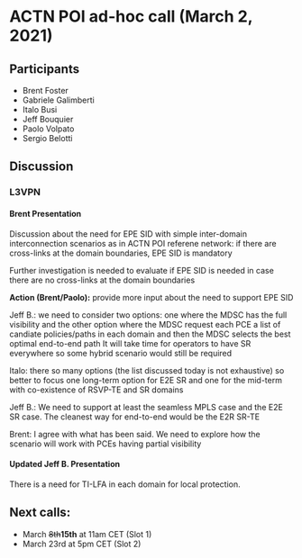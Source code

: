 # ACTN POI ad-hoc call (March 2, 2021)

## Participants
- Brent Foster
- Gabriele Galimberti
- Italo Busi
- Jeff Bouquier
- Paolo Volpato
- Sergio Belotti

## Discussion

### L3VPN

#### Brent Presentation

Discussion about the need for EPE SID with simple inter-domain interconnection scenarios as in ACTN POI referene network: if there are cross-links at the domain boundaries, EPE SID is mandatory

Further investigation is needed to evaluate if EPE SID is needed in case there are no cross-links at the domain boundaries

__Action (Brent/Paolo):__ provide more input about the need to support EPE SID

Jeff B.: we need to consider two options: one where the MDSC has the full visibility and the other option where the MDSC request each PCE a list of candiate policies/paths in each domain and then the MDSC selects the best optimal end-to-end path
It will take time for operators to have SR everywhere so some hybrid scenario would still be required

Italo: there so many options (the list discussed today is not exhaustive) so better to focus one long-term option for E2E SR and one for the mid-term with co-existence of RSVP-TE and SR domains

Jeff B.: We need to support at least the seamless MPLS case and the E2E SR case. The cleanest way for end-to-end would be the E2R SR-TE

Brent: I agree with what has been said. We need to explore how the scenario will work with PCEs having partial visibility

#### Updated Jeff B. Presentation

There is a need for TI-LFA in each domain for local protection.

## Next calls:
- March ~~8th~~**15th** at 11am CET (Slot 1)
- March 23rd at 5pm CET (Slot 2)
